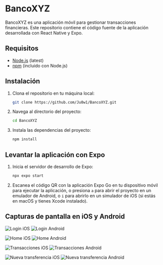 # BancoXYZ

BancoXYZ es una aplicación móvil para gestionar transacciones financieras. Este repositorio contiene el código fuente de la aplicación desarrollada con React Native y Expo.

## Requisitos

- [Node.js](https://nodejs.org/) (latest)
- [npm](https://www.npmjs.com/) (incluido con Node.js)

## Instalación

1. Clona el repositorio en tu máquina local:

   ```bash
   git clone https://github.com/Ju0w1/BancoXYZ.git
   ```

2. Navega al directorio del proyecto:

   ```bash
   cd BancoXYZ
   ```

3. Instala las dependencias del proyecto:

   ```bash
   npm install
   ```

## Levantar la aplicación con Expo

1. Inicia el servidor de desarrollo de Expo:

   ```bash
   npx expo start
   ```

2. Escanea el código QR con la aplicación Expo Go en tu dispositivo móvil para ejecutar la aplicación, o presiona `a` para abrir el proyecto en un emulador de Android, o `i` para abrirlo en un simulador de iOS (si estás en macOS y tienes Xcode instalado).

## Capturas de pantalla en iOS y Android

![Login iOS](/capturas/ios/login.PNG)
![Login Android](/capturas/android/login.png)

![Home iOS](/capturas/ios/home.PNG)
![Home Android](/capturas/android/home.png)

![Transacciones iOS](/capturas/ios/transferencias.PNG)
![Transacciones Android](/capturas/android/transferencias.png)

![Nueva transferencia iOS](/capturas/ios/transferir.PNG)
![Nueva transferencia Android](/capturas/android/transferir.png)
